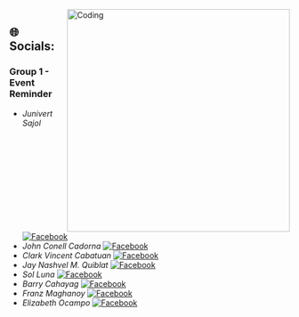 <img align="right" alt="Coding" width="400" src="https://cdn.dribbble.com/users/2401141/screenshots/5487982/media/f94135193d842e240e9c1267e4d9ca89.gif" />

## 🌐 Socials:
### Group 1 - Event Reminder
- *Junivert Sajol* [![Facebook](https://img.shields.io/badge/Facebook-%231877F2.svg?logo=Facebook&logoColor=white)](https://www.facebook.com/profile.php?id=100089116990682)
- *John Conell Cadorna* [![Facebook](https://img.shields.io/badge/Facebook-%231877F2.svg?logo=Facebook&logoColor=white)](https://www.facebook.com/jcjay.catapult.1)
- *Clark Vincent Cabatuan* [![Facebook](https://img.shields.io/badge/Facebook-%231877F2.svg?logo=Facebook&logoColor=white)](https://www.facebook.com/love0743)
- *Jay Nashvel M. Quiblat* [![Facebook](https://img.shields.io/badge/Facebook-%231877F2.svg?logo=Facebook&logoColor=white)](https://www.facebook.com/kailangan.mo.sa.username.ko)
- *Sol Luna* [![Facebook](https://img.shields.io/badge/Facebook-%231877F2.svg?logo=Facebook&logoColor=white)](https://www.facebook.com/profile.php?id=100072248270974)
- *Barry Cahayag* [![Facebook](https://img.shields.io/badge/Facebook-%231877F2.svg?logo=Facebook&logoColor=white)](https://www.facebook.com/jonbarry.cahayag)
- *Franz Maghanoy* [![Facebook](https://img.shields.io/badge/Facebook-%231877F2.svg?logo=Facebook&logoColor=white)](https://www.facebook.com/francis.france.71697)
- *Elizabeth Ocampo* [![Facebook](https://img.shields.io/badge/Facebook-%231877F2.svg?logo=Facebook&logoColor=white)](https://www.facebook.com/suazodiana)


